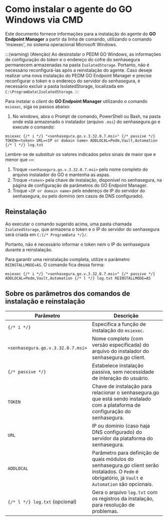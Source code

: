 # Como instalar o agente do GO Windows via CMD

Este documento fornece informações para a instalação do agente do **GO Endpoint Manager** a partir da linha de comando, utilizando o comando 'msiexec', no sistema operacional Microsoft Windows.

:::(warning) (Atenção)
Ao desinstalar o PEDM GO Windows, as informações de configuração do token e o endereço do cofre do senhasegura permanecem armazenadas na pasta `IsolatedStorage`. Portanto, não é necessário reconfigurá-las após a reinstalação do agente. Caso deseje realizar uma nova instalação do PEDM GO Endpoint Manager e precise reconfigurar o token e o endereço do servidor do senhasegura, é necessário excluir a pasta IsolatedStorage, localizada em `C:\ProgramData\IsolatedStorage`.
:::

Para instalar o *client* do **GO Endpoint Manager** utilizando o comando `msiexec`, siga os passos abaixo:

1. No windows, abra o Prompt de comando, PowerShell ou Bash, na pasta onde está armazenado o instalador (arquivo `.msi`) do senhasegura.go e execute o comando:

```shell
msiexec {/* i */} "<senhasegura.go.v.3.32.0.7.msi>" {/* passive */} TOKEN=<token> URL=<IP or domain name> ADDLOCAL=Pedm,Vault,Automation {/* l */} log.txt
```

Lembre-se de substituir os valores indicados pelos sinais de maior que e menor que `<>`:

1. Troque `<senhasegura.go.v.3.32.0.7.msi>` pelo nome completo do arquivo instalador do GO e mantenha as aspas.
2. Troque `<token>` pela chave de instalação, disponível no senhasegura, na página de configuração de parâmetros do GO Endpoint Manager.
3. Troque `<IP or domain name>` pelo endereço de IP do servidor do senhasegura, ou pelo domínio (em casos de DNS configurado).

## Reinstalação

Ao executar o comando sugerido acima, uma pasta chamada `IsolatedStorage`, que armazena o token e o IP do servidor do senhasegura será criada em `C:{/* ProgramData */}/`.

Portanto, não é necessário informar o token nem o IP do senhasegura durante a reinstalação.

Para garantir uma reinstalação completa, utilize o parâmetro `REINSTALLMODE=AS`. O comando fica dessa forma:

```shell
msiexec {/* i */} "<senhasegura.go.v.3.32.0.7.msi>" {/* passive */} ADDLOCAL=Pedm,Vault,Automation {/* l */} log.txt REINSTALLMODE=AS
```

## Sobre os parâmetros dos comandos de instalação e reinstalação

| Parâmetro                		   | Descrição                                                                                                                                         	|
|-------------------------------------|-------------------------------------------------------------------------------------------------------------------------------------------------------|
| `{/* i */}`                     		   | Especifica a função de instalação do `msiexec`.                                                                                                   	|
| `<senhasegura.go.v.3.32.0.7.msi>`   | Nome completo (com versão especificada) do arquivo do instalador do senhasegura.go client.                                                        	|
| `{/* passive */}`               		   | Estabelece instalação passiva, sem necessidade de interação do usuário.                                                                           	|
| `TOKEN`                  		   | Chave de instalação para relacionar o senhasegura.go que está sendo instalado com a plataforma de configuração do senhasegura.                    	|
| `URL`                    		   | IP ou domínio (caso haja DNS configurado) do servidor da plataforma do senhasegura.                                                               	|
| `ADDLOCAL`               		   | Parâmetro para definição de quais módulos do senhasegura.go client serão instalados. O `Pedm` é obrigatório, já `Vault` e `Automation` são opcionais. |
| `{/* l */} log.txt` (opcional)  		   | Gera o arquivo `log.txt` com os registros da instalação, para resolução de problemas.                                                             	|
